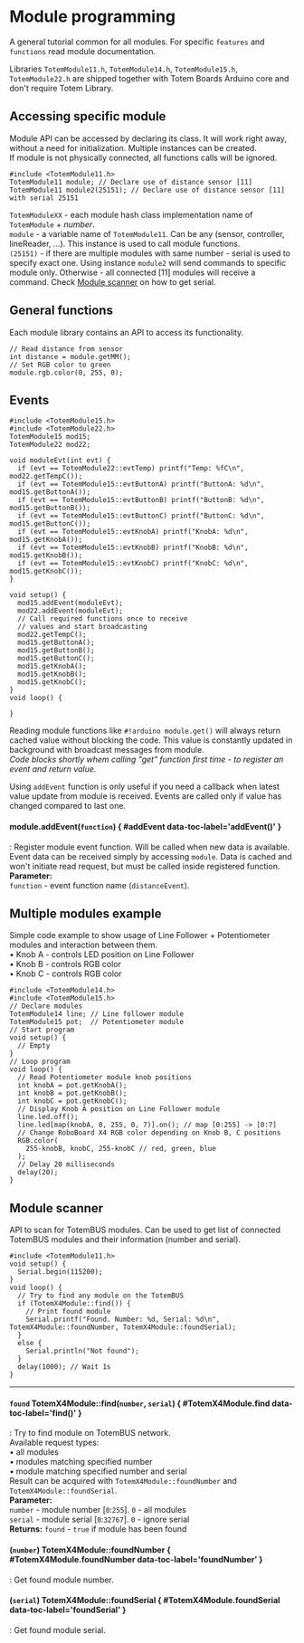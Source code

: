 # Module programming

A general tutorial common for all modules. For specific `features` and `functions` read module documentation.  

Libraries `TotemModule11.h`, `TotemModule14.h`, `TotemModule15.h`, `TotemModule22.h` are shipped together with Totem Boards Arduino core and don't require Totem Library.

## Accessing specific module

Module API can be accessed by declaring its class. It will work right away, without a need for initialization. Multiple instances can be created.  
If module is not physically connected, all functions calls will be ignored.  

```arduino
#include <TotemModule11.h>
TotemModule11 module; // Declare use of distance sensor [11]
TotemModule11 module2(25151); // Declare use of distance sensor [11] with serial 25151
```
`TotemModuleXX` - each module hash class implementation name of `TotemModule` + _number_.  
`module` - a variable name of `TotemModule11`. Can be any (sensor, controller, lineReader, ...). This instance is used to call module functions.  
`(25151)` - if there are multiple modules with same number - serial is used to specify exact one. Using instance `module2` will send commands to specific module only. Otherwise - all connected [11] modules will receive a command. Check [Module scanner](#module-scanner) on how to get serial.  

## General functions

Each module library contains an API to access its functionality.

```arduino title="Communicating with module"
// Read distance from sensor
int distance = module.getMM();
// Set RGB color to green
module.rgb.color(0, 255, 0);
```

## Events

```arduino
#include <TotemModule15.h>
#include <TotemModule22.h>
TotemModule15 mod15;
TotemModule22 mod22;

void moduleEvt(int evt) {
  if (evt == TotemModule22::evtTemp) printf("Temp: %fC\n", mod22.getTempC());
  if (evt == TotemModule15::evtButtonA) printf("ButtonA: %d\n", mod15.getButtonA());
  if (evt == TotemModule15::evtButtonB) printf("ButtonB: %d\n", mod15.getButtonB());
  if (evt == TotemModule15::evtButtonC) printf("ButtonC: %d\n", mod15.getButtonC());
  if (evt == TotemModule15::evtKnobA) printf("KnobA: %d\n", mod15.getKnobA());
  if (evt == TotemModule15::evtKnobB) printf("KnobB: %d\n", mod15.getKnobB());
  if (evt == TotemModule15::evtKnobC) printf("KnobC: %d\n", mod15.getKnobC());
}

void setup() {
  mod15.addEvent(moduleEvt);
  mod22.addEvent(moduleEvt);
  // Call required functions once to receive
  // values and start broadcasting
  mod22.getTempC();
  mod15.getButtonA();
  mod15.getButtonB();
  mod15.getButtonC();
  mod15.getKnobA();
  mod15.getKnobB();
  mod15.getKnobC();
}
void loop() {

}
```

Reading module functions like `#!arduino module.get()` will always return cached value without blocking the code. This value is constantly updated in background with broadcast messages from module.  
_Code blocks shortly whem calling "get" function first time - to register an event and return value._

Using `addEvent` function is only useful if you need a callback when latest value update from module is received. Events are called only if value has changed compared to last one.

#### module.addEvent(`function`) { #addEvent data-toc-label='addEvent()' }
: Register module event function. Will be called when new data is available.  
Event data can be received simply by accessing `module`. Data is cached and won't initiate read request, but must be called inside registered function.  
**Parameter:**  
`function` - event function name (`distanceEvent`).  

## Multiple modules example

Simple code example to show usage of Line Follower + Potentiometer modules and interaction between them.  
• Knob A - controls LED position on Line Follower  
• Knob B - controls RGB color  
• Knob C - controls RGB color  
```arduino
#include <TotemModule14.h>
#include <TotemModule15.h>
// Declare modules
TotemModule14 line; // Line follower module
TotemModule15 pot;  // Potentiometer module
// Start program
void setup() {
  // Empty
}
// Loop program
void loop() {
  // Read Potentiometer module knob positions
  int knobA = pot.getKnobA();
  int knobB = pot.getKnobB();
  int knobC = pot.getKnobC();
  // Display Knob A position on Line Follower module
  line.led.off();
  line.led[map(knobA, 0, 255, 0, 7)].on(); // map [0:255] -> [0:7]
  // Change RoboBoard X4 RGB color depending on Knob B, C positions
  RGB.color(
    255-knobB, knobC, 255-knobC // red, green, blue
  );
  // Delay 20 milliseconds
  delay(20);
}
```

## Module scanner

API to scan for TotemBUS modules. Can be used to get list of connected TotemBUS modules and their information (number and serial).  

```arduino
#include <TotemModule11.h>
void setup() {
  Serial.begin(115200);
}
void loop() {
  // Try to find any module on the TotemBUS
  if (TotemX4Module::find()) {
    // Print found module
    Serial.printf("Found. Number: %d, Serial: %d\n", TotemX4Module::foundNumber, TotemX4Module::foundSerial);
  }
  else {
    Serial.println("Not found");
  }
  delay(1000); // Wait 1s
}
```

***

#### `found` TotemX4Module::find(`number`, `serial`) { #TotemX4Module.find data-toc-label='find()' }
: Try to find module on TotemBUS network.  
Available request types:  
• all modules  
• modules matching specified number  
• module matching specified number and serial  
Result can be acquired with `TotemX4Module::foundNumber` and `TotemX4Module::foundSerial`.  
**Parameter:**  
`number` - module number [`0`:`255`]. `0` - all modules  
`serial` - module serial [`0`:`32767`]. `0` - ignore serial  
**Returns:**
`found` - `true` if module has been found

#### (`number`) TotemX4Module::foundNumber { #TotemX4Module.foundNumber data-toc-label='foundNumber' }
: Get found module number.  

#### (`serial`) TotemX4Module::foundSerial { #TotemX4Module.foundSerial data-toc-label='foundSerial' }
: Get found module serial.  
